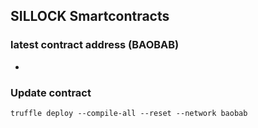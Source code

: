 ## SILLOCK Smartcontracts

### latest contract address (BAOBAB)
-

### Update contract
`truffle deploy --compile-all --reset --network baobab`
